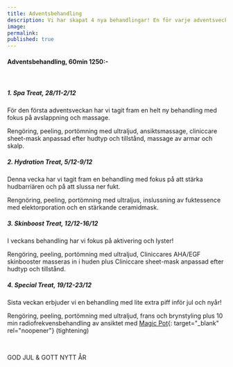 ```yaml
---
title: Adventsbehandling
description: Vi har skapat 4 nya behandlingar! En för varje adventsvecka
image:
permalink:
published: true
---
```

#### Adventsbehandling, 60min 1250:-

&nbsp;

##### 1\. Spa Treat, 28/11-2/12

För den första adventsveckan har vi tagit fram en helt ny behandling med fokus p&aring; avslappning och massage.

Rengöring, peeling, portömning med ultraljud, ansiktsmassage, cliniccare sheet-mask anpassad efter hudtyp och tillst&aring;nd, massage av armar och skalp.

##### 2\. Hydration Treat, 5/12-9/12

Denna vecka har vi tagit fram en behandling med fokus p&aring; att stärka hudbarriären och p&aring; att slussa ner fukt.

Rengnöring, peeling, portömning med ultraljus, inslussning av fuktessence med elektorporation och en stärkande ceramidmask.

##### 3\. Skinboost Treat, 12/12-16/12

I veckans behandling har vi fokus p&aring; aktivering och lyster\!

Rengöring, peeling, portömning med ultraljud, Cliniccares AHA/EGF skinbooster masseras in i huden plus Cliniccare sheet-mask anpassad efter hudtyp och tillst&aring;nd.

##### 4\. Special Treat, 19/12-23/12

Sista veckan erbjuder vi en behandling med lite extra piff inför jul och ny&aring;r\!

Rengöring, peeling, portömning med ultraljud, frans och brynstyling plus 10 min radiofrekvensbehandling av ansiktet med [Magic Pot](/behandlingar/cliniccare-plus-1750/){: target="_blank" rel="noopener"} (tightening)

&nbsp;

GOD JUL & GOTT NYTT ÅR
